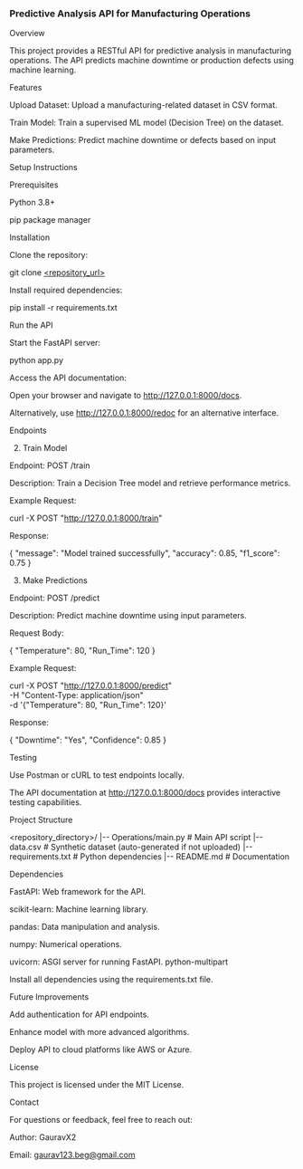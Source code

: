 ### Predictive Analysis API for Manufacturing Operations


Overview

This project provides a RESTful API for predictive analysis in manufacturing operations. The API predicts machine downtime or production defects using machine learning.

Features

Upload Dataset: Upload a manufacturing-related dataset in CSV format.

Train Model: Train a supervised ML model (Decision Tree) on the dataset.

Make Predictions: Predict machine downtime or defects based on input parameters.

Setup Instructions

Prerequisites

Python 3.8+

pip package manager

Installation

Clone the repository:

git clone [<repository_url>](https://github.com/Gauravx2/Model_prediction-using-FastAPI)


Install required dependencies:

pip install -r requirements.txt

Run the API

Start the FastAPI server:

python app.py

Access the API documentation:

Open your browser and navigate to http://127.0.0.1:8000/docs.

Alternatively, use http://127.0.0.1:8000/redoc for an alternative interface.

Endpoints


2. Train Model

Endpoint: POST /train

Description: Train a Decision Tree model and retrieve performance metrics.

Example Request:

curl -X POST "http://127.0.0.1:8000/train"

Response:

{
    "message": "Model trained successfully",
    "accuracy": 0.85,
    "f1_score": 0.75
}

3. Make Predictions

Endpoint: POST /predict

Description: Predict machine downtime using input parameters.

Request Body:

{
    "Temperature": 80,
    "Run_Time": 120
}

Example Request:

curl -X POST "http://127.0.0.1:8000/predict" \
-H "Content-Type: application/json" \
-d '{"Temperature": 80, "Run_Time": 120}'

Response:

{
    "Downtime": "Yes",
    "Confidence": 0.85
}

Testing

Use Postman or cURL to test endpoints locally.

The API documentation at http://127.0.0.1:8000/docs provides interactive testing capabilities.

Project Structure

<repository_directory>/
|-- Operations/main.py             # Main API script
|-- data.csv            # Synthetic dataset (auto-generated if not uploaded)
|-- requirements.txt    # Python dependencies
|-- README.md           # Documentation

Dependencies

FastAPI: Web framework for the API.

scikit-learn: Machine learning library.

pandas: Data manipulation and analysis.

numpy: Numerical operations.

uvicorn: ASGI server for running FastAPI.
python-multipart

Install all dependencies using the requirements.txt file.

Future Improvements

Add authentication for API endpoints.

Enhance model with more advanced algorithms.

Deploy API to cloud platforms like AWS or Azure.

License

This project is licensed under the MIT License.

Contact

For questions or feedback, feel free to reach out:

Author: GauravX2

Email: gaurav123.beg@gmail.com

